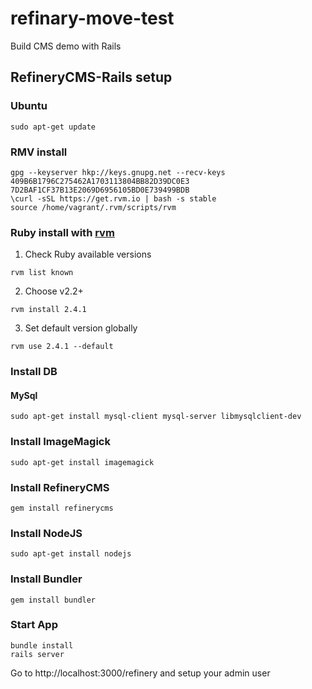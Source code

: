 # refinary-move-test
Build CMS demo with Rails

## RefineryCMS-Rails setup

### Ubuntu
`sudo apt-get update`

### RMV install
```
gpg --keyserver hkp://keys.gnupg.net --recv-keys 409B6B1796C275462A1703113804BB82D39DC0E3 7D2BAF1CF37B13E2069D6956105BD0E739499BDB
\curl -sSL https://get.rvm.io | bash -s stable
source /home/vagrant/.rvm/scripts/rvm
```

### Ruby install with [rvm](https://rvm.io/rvm/install)
1. Check Ruby available versions

`rvm list known`

2. Choose v2.2+

`rvm install 2.4.1`

3. Set default version globally

`rvm use 2.4.1 --default`

### Install DB
#### MySql
`sudo apt-get install mysql-client mysql-server libmysqlclient-dev`

### Install ImageMagick
`sudo apt-get install imagemagick`

### Install RefineryCMS
`gem install refinerycms`

### Install NodeJS
```
sudo apt-get install nodejs
```

### Install Bundler
`gem install bundler`

### Start App
```
bundle install
rails server
```

Go to http://localhost:3000/refinery and setup your admin user
